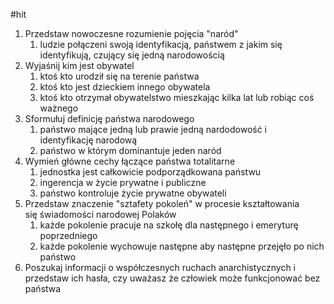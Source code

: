 #hit 

1. Przedstaw nowoczesne rozumienie pojęcia "naród"
	1. ludzie połączeni swoją identyfikacją, państwem z jakim się identyfikują, czujący się jedną narodowością
2. Wyjaśnij kim jest obywatel
	1. ktoś kto urodził się na terenie państwa
	2. ktoś kto jest dzieckiem innego obywatela
	3. ktoś kto otrzymał obywatelstwo mieszkając kilka lat lub robiąc coś ważnego
3. Sformułuj definicję państwa narodowego
	1. państwo mające jedną lub prawie jedną nardodowość i identyfikację narodową
	2. państwo w którym dominantuje jeden naród
4. Wymień główne cechy łączące państwa totalitarne
	1. jednostka jest całkowicie podporządkowana państwu
	2. ingerencja w życie prywatne i publiczne
	3. państwo kontroluje życie prywatne obywateli
5. Przedstaw znaczenie "sztafety pokoleń" w procesie kształtowania się świadomości narodowej Polaków
	1. każde pokolenie pracuje na szkołę dla następnego i emeryturę poprzedniego
	2. każde pokolenie wychowuje następne aby następne przejęło po nich państwo
6. Poszukaj informacji o współczesnych ruchach anarchistycznych i przedstaw ich hasła, czy uważasz że człowiek może funkcjonować bez państwa